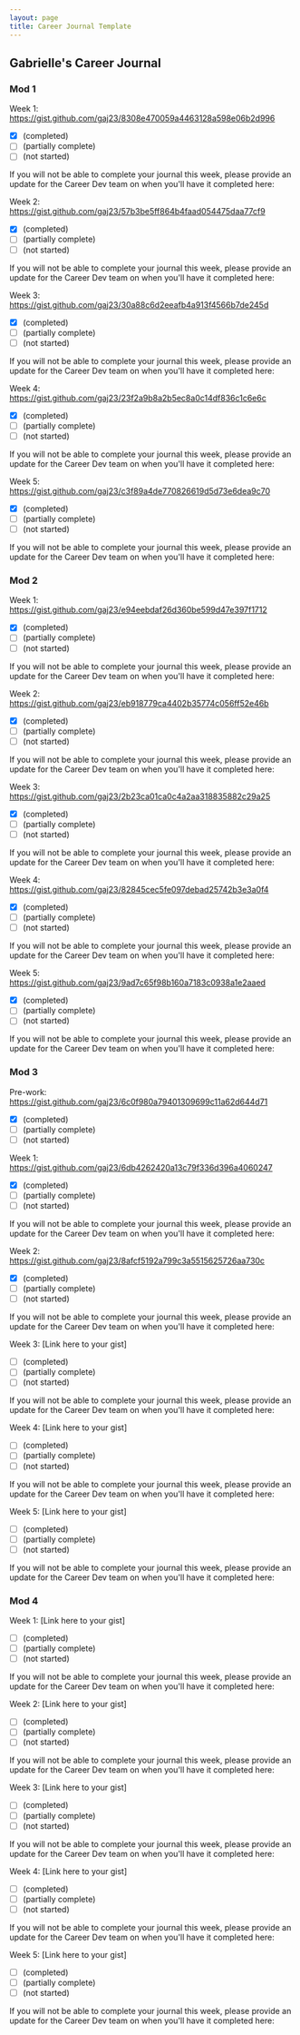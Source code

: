 ```yaml
---
layout: page
title: Career Journal Template
---
```


## Gabrielle's Career Journal

### Mod 1

Week 1: https://gist.github.com/gaj23/8308e470059a4463128a598e06b2d996
- [x] (completed)
- [ ] (partially complete)
- [ ] (not started)

If you will not be able to complete your journal this week, please provide an update for the Career Dev team on when you'll have it completed here:

Week 2: https://gist.github.com/gaj23/57b3be5ff864b4faad054475daa77cf9
- [x] (completed)
- [ ] (partially complete)
- [ ] (not started)

If you will not be able to complete your journal this week, please provide an update for the Career Dev team on when you'll have it completed here:

Week 3: https://gist.github.com/gaj23/30a88c6d2eeafb4a913f4566b7de245d
- [x] (completed)
- [ ] (partially complete)
- [ ] (not started)

If you will not be able to complete your journal this week, please provide an update for the Career Dev team on when you'll have it completed here:

Week 4: https://gist.github.com/gaj23/23f2a9b8a2b5ec8a0c14df836c1c6e6c
- [x] (completed)
- [ ] (partially complete)
- [ ] (not started)

If you will not be able to complete your journal this week, please provide an update for the Career Dev team on when you'll have it completed here:

Week 5: https://gist.github.com/gaj23/c3f89a4de770826619d5d73e6dea9c70
- [x] (completed)
- [ ] (partially complete)
- [ ] (not started)

If you will not be able to complete your journal this week, please provide an update for the Career Dev team on when you'll have it completed here:

### Mod 2

Week 1: https://gist.github.com/gaj23/e94eebdaf26d360be599d47e397f1712
- [x] (completed)
- [ ] (partially complete)
- [ ] (not started)

If you will not be able to complete your journal this week, please provide an update for the Career Dev team on when you'll have it completed here:

Week 2: https://gist.github.com/gaj23/eb918779ca4402b35774c056ff52e46b
- [x] (completed)
- [ ] (partially complete)
- [ ] (not started)

If you will not be able to complete your journal this week, please provide an update for the Career Dev team on when you'll have it completed here:

Week 3: https://gist.github.com/gaj23/2b23ca01ca0c4a2aa318835882c29a25
- [x] (completed)
- [ ] (partially complete)
- [ ] (not started)

If you will not be able to complete your journal this week, please provide an update for the Career Dev team on when you'll have it completed here:

Week 4: https://gist.github.com/gaj23/82845cec5fe097debad25742b3e3a0f4
- [x] (completed)
- [ ] (partially complete)
- [ ] (not started)

If you will not be able to complete your journal this week, please provide an update for the Career Dev team on when you'll have it completed here:

Week 5: https://gist.github.com/gaj23/9ad7c65f98b160a7183c0938a1e2aaed
- [x] (completed)
- [ ] (partially complete)
- [ ] (not started)

If you will not be able to complete your journal this week, please provide an update for the Career Dev team on when you'll have it completed here:

### Mod 3

Pre-work: https://gist.github.com/gaj23/6c0f980a79401309699c11a62d644d71
- [x] (completed)
- [ ] (partially complete)
- [ ] (not started)

Week 1: https://gist.github.com/gaj23/6db4262420a13c79f336d396a4060247
- [x] (completed)
- [ ] (partially complete)
- [ ] (not started)

If you will not be able to complete your journal this week, please provide an update for the Career Dev team on when you'll have it completed here:

Week 2: https://gist.github.com/gaj23/8afcf5192a799c3a5515625726aa730c
- [x] (completed)
- [ ] (partially complete)
- [ ] (not started)

If you will not be able to complete your journal this week, please provide an update for the Career Dev team on when you'll have it completed here:

Week 3: [Link here to your gist]
- [ ] (completed)
- [ ] (partially complete)
- [ ] (not started)

If you will not be able to complete your journal this week, please provide an update for the Career Dev team on when you'll have it completed here:

Week 4: [Link here to your gist]
- [ ] (completed)
- [ ] (partially complete)
- [ ] (not started)

If you will not be able to complete your journal this week, please provide an update for the Career Dev team on when you'll have it completed here:

Week 5: [Link here to your gist]
- [ ] (completed)
- [ ] (partially complete)
- [ ] (not started)

If you will not be able to complete your journal this week, please provide an update for the Career Dev team on when you'll have it completed here:

### Mod 4

Week 1: [Link here to your gist]
- [ ] (completed)
- [ ] (partially complete)
- [ ] (not started)

If you will not be able to complete your journal this week, please provide an update for the Career Dev team on when you'll have it completed here:

Week 2: [Link here to your gist]
- [ ] (completed)
- [ ] (partially complete)
- [ ] (not started)

If you will not be able to complete your journal this week, please provide an update for the Career Dev team on when you'll have it completed here:

Week 3: [Link here to your gist]
- [ ] (completed)
- [ ] (partially complete)
- [ ] (not started)

If you will not be able to complete your journal this week, please provide an update for the Career Dev team on when you'll have it completed here:

Week 4: [Link here to your gist]
- [ ] (completed)
- [ ] (partially complete)
- [ ] (not started)

If you will not be able to complete your journal this week, please provide an update for the Career Dev team on when you'll have it completed here:

Week 5: [Link here to your gist]
- [ ] (completed)
- [ ] (partially complete)
- [ ] (not started)

If you will not be able to complete your journal this week, please provide an update for the Career Dev team on when you'll have it completed here:
